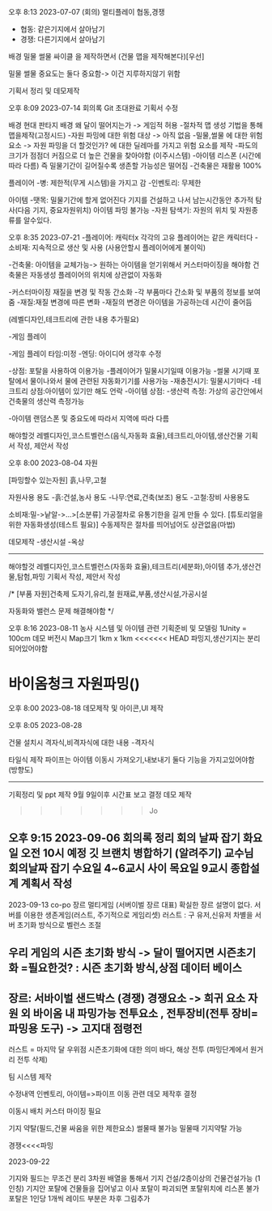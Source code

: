 오후 8:13 2023-07-07 (회의)
멀티플레이
협동,경쟁 
- 협동: 같은기지에서 살아남기
- 경쟁: 다른기지에서 살아남기


배경
밀물 썰물 싸이클 을 제작하면서 (건물 맵을 제작해본다)[우선]

밀물 썰물 중요도는 둘다 중요함-> 이건 지루하지않기 위함

기획서 정리 및 데모제작

오후 8:09 2023-07-14 회의록
Git 초대완료
기획서 수정

배경
현대 판타지 배경
왜 달이 떨어지는가 -> 게임적 허용
-절차적 맵 생성 기법을 통해 맵을제작(고정시드)
-자원 파밍에 대한 위험 대상 -> 아직 없음
-밀물,썰물 에 대한 위험요소 -> 자원 파밍을 더 할것인가? 에 대한 딜레마를 가지고 위험 요소를 제작
-파도의 크기가 점점더 커짐으로 더 높은 건물을 찾아야함 (이주시스템)
-아이템 리스폰 (시간에 따라 다름)
즉 밀물기간이 길어질수록 생존할 가능성은 떨어짐
-건축물은 재활용 100%

플레이어
-병: 제한적(무게 시스템)을 가지고 감
-인벤토리: 무제한

아이템
-땟목: 밀물기간에 할게 없어진다  기지를 건설하고 나서 남는시간동안 추가적 탐사(다음 기지, 중요자원위치) 아이템 파밍 불가능
-자원 탐색기: 자원의 위치 및 자원종류를 알수있다.

오후 8:35 2023-07-21
-플레이어: 캐릭터x 각각의 고유 플레이어는 같은 캐릭터다
 -소비재: 지속적으로 생산 및 사용 (사용안할시 플레이어에게 불이익)

-건축물: 아이템을 교체가능-> 원하는 아이템을 얻기위해서 커스터마이징을 해야함
건축물은 자동생성
플레이어의 위치에 상관없이 자동화

-커스터마이징 재질을 변경 및 작동 간소화
 -각 부품마다 간소화 및 부품의 정보를 보여줌
-재질:재질 변경에 따른 변화
 -재질의 변경은 아이템을 가공하는데 시간이 줄어듬

(레벨디자인,테크트리에 관한 내용 추가필요)

-게임 플레이

-게임 플레이 타임:미정
-엔딩: 아이디어 생각후 수정

-상점: 포탈을 사용하여 이용가능
 -플레이어가 밀물시기일때 이용가능
 -썰물 시기때 포탈에서 물이나와서 물에 관련된 자동화기기를 사용가능
 -재충전시기: 밀물시기마다
 -테크트리 상점:아이템이 있기만 해도 언락
 -아이템 상점:
 -생산력 측정: 가상의 공간안에서 건축물의 생산력 측정가능
 
-아이템
 랜덤스폰 및 중요도에 따라서 지역에 따라 다름


 해야할것
 레벨디자인,코스트벨런스(음식,자동화 효율),테크트리,아이템,생산건물
 기획서 작성, 제안서 작성

오후 8:00 2023-08-04
자원

[파밍할수 있는자원]
흙,나무,고철

자원사용 용도
-흙:건설,농사 용도
-나무:연료,건축(보조) 용도
-고철:장비 사용용도

소비재:밀->낱알->...>[소분류] 
가공절차로 유통기한을 길게 만들 수 있다. [튜토리얼을 위한 자동화생성(테스트 필요)]
수동제작은 절차를 띄어넘어도 상관없음(마법)


데모제작
-생산시설
-옥상

-------------------------------------------------------------------
 해야할것
 레벨디자인,코스트벨런스(자동화 효율),테크트리(세분화),아이템 추가,생산건물,탐험,파밍
 기획서 작성, 제안서 작성

/*
[부품 자원]건축제
도자기,유리,철
원재료,부품,생산시설,가공시설

자동화와 밸런스 문제 해결해야함
*/

오후 8:16 2023-08-11
농사 시스템 및 아이템 관련 기획준비 및 모델링
1Unity = 100cm
데모 버전시 Map크기 1km x 1km
<<<<<<< HEAD
파밍지,생산기지는 분리되어있어야함

바이옴청크 자원파밍()
=======



오후 8:00 2023-08-18
데모제작 및 아이콘,UI 제작

오후 8:05 2023-08-28

건물 설치시 격자식,비격자식에 대한 내용
-격자식

타일식 제작
파이프는 아이템 이동시 가져오기,내보내기 둘다 기능을 가지고있어야함(방향도)

----------------------------------------------

기획정리 및 ppt 제작 9월 9일이후 시간표 보고 결정
데모 제작
>>>>>>> Jo


오후 9:15 2023-09-06
회의록 정리
회의 날짜 잡기
화요일 오전 10시 예정
깃 브랜치 병합하기 (알려주기)
교수님 회의날짜 잡기
수요일 4~6교시 사이
목요일 9교시
종합설계 계획서 작성
----------------------
2023-09-13
co-po 장르 멀티게임 (서버이벌 장르 대표)
확실한 장르 설명이 없다.
서버를 이용한 생존게임(러스트, 주기적으로 게임리셋)
러스트 : 구 유저,신유저 차별을 서버 초기화 방식으로 벨런스 조절

우리 게임의 시즌 초기화 방식 -> 달이 떨어지면  시즌초기화
=필요한것? : 시즌 초기화 방식,상점 데이터 베이스
--------
장르: 서바이벌 샌드박스 (경쟁)
경쟁요소
-> 희귀 요소 자원 외 바이옴 내 파밍가능
전투요소 , 전투장비(전투 장비= 파밍용 도구)
-> 고지대 점령전
-----------------------
러스트 = 마지막 달 우위점
시즌초기화에 대한 의미
바다, 해상 전투 (파밍단계에서 원거리 전투 삭제)

팀 시스템 제작


수정내역
인벤토리, 아이템=>파이프 이동 관련 데모 제작후 결정

이동시 배치 커스터 마이징 필요

기지 약탈(필드,건물 싸움을 위한 제한요소)
썰물때 불가능
밀물때 기지약탈 가능

경쟁<<<<파밍

2023-09-22

기지와 필드는 무조건 분리
3차원 배열을 통해서 기지 건설/2층이상의 건물건설가능 (1인칭)
기지안 포탈에 건물들을 집어넣고 이사
포탈이 파괴되면 포탈위치에 리스폰 불가
포탈은 1인당 1개씩
레이드 부분은 차후 그림추가